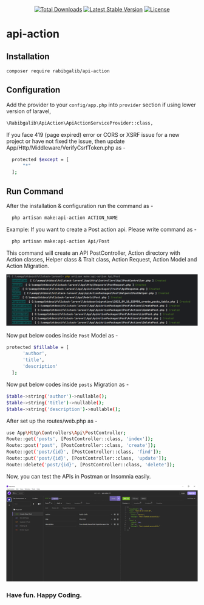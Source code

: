 <p align="center">
<a href="https://packagist.org/packages/rabibgalib/api-action"><img src="https://img.shields.io/packagist/dt/rabibgalib/api-action" alt="Total Downloads"></a>
<a href="https://packagist.org/packages/rabibgalib/api-action"><img src="https://img.shields.io/packagist/v/rabibgalib/api-action" alt="Latest Stable Version"></a>
<a href="https://packagist.org/packages/rabibgalib/api-action"><img src="https://img.shields.io/packagist/l/rabibgalib/api-action" alt="License"></a>
</p>

# api-action

## Installation
  ```sh
  composer require rabibgalib/api-action
  ```

## Configuration
Add the provider to your `config/app.php` into `provider` section if using lower version of laravel,

  ```sh
  \Rabibgalib\ApiAction\ApiActionServiceProvider::class,
  ```
If you face 419 (page expired) error or CORS or XSRF issue for a new project or have not fixed the issue,
then update App/Http/Middleware/VerifyCsrfToken.php as -
  ```sh
    protected $except = [
        "*"
    ];
  ```

## Run Command

After the installation & configuration run the command as -
  ```sh
    php artisan make:api-action ACTION_NAME
  ```

Example: If you want to create a Post action api. Please write command as -

  ```sh
    php artisan make:api-action Api/Post
  ```
This command will create an API PostController, Action directory with Action classes, Helper class & Trait class, Action Request, Action Model and Action Migration.

![api-action-post.PNG](https://raw.githubusercontent.com/RabibHossain/images/main/api-action-post.PNG?token=GHSAT0AAAAAACC6LYYKRCSLCTZ5FAMW6J2WZH56IUA)

Now put below codes inside `Post` Model as -
  ```sh
  protected $fillable = [
        'author',
        'title',
        'description'
    ];
   ```

Now put below codes inside `posts` Migration as -
  ```sh
  $table->string('author')->nullable();
  $table->string('title')->nullable();
  $table->string('description')->nullable();
   ```
After set up the routes/web.php as -
  ```sh
use App\Http\Controllers\Api\PostController;
Route::get('posts', [PostController::class, 'index']);
Route::post('post', [PostController::class, 'create']);
Route::get('post/{id}', [PostController::class, 'find']);
Route::put('post/{id}', [PostController::class, 'update']);
Route::delete('post/{id}', [PostController::class, 'delete']);
   ```
Now, you can test the APIs in Postman or Insomnia easily.

![post-api-action.gif](https://raw.githubusercontent.com/RabibHossain/images/main/post-api-action.gif?token=GHSAT0AAAAAACC6LYYLGBMI72SUADS3R2DMZH552MQ)

### Have fun. Happy Coding.
